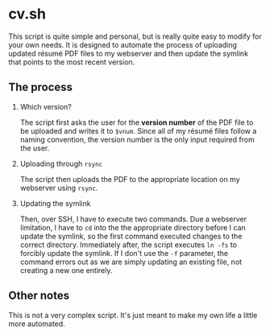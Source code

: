 # cv.sh

This script is quite simple and personal, but is really quite easy to modify for your own needs. It is designed to automate the process of uploading updated résumé PDF files to my webserver and then update the symlink that points to the most recent version.

## The process

1. Which version?

   The script first asks the user for the **version number** of the PDF file to be uploaded and writes it to `$vnum`. Since all of my résumé files follow a naming convention, the version number is the only input required from the user.

2. Uploading through `rsync`

   The script then uploads the PDF to the appropriate location on my webserver using `rsync`.

3. Updating the symlink

   Then, over SSH, I have to execute two commands. Due a webserver limitation, I have to `cd` into the the appropriate directory before I can update the symlink, so the first command executed changes to the correct directory. Immediately after, the script executes `ln -fs` to forcibly update the symlink. If I don't use the `-f` parameter, the command errors out as we are simply updating an existing file, not creating a new one entirely.

## Other notes

This is not a very complex script. It's just meant to make my own life a little more automated.
